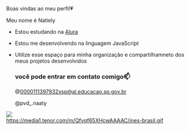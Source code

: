 Boas vindas ao meu perfil💗

Meu nome é Natiely

- Estou estudando na [Alura](https://www.alura.com.br)
- Estou me desenvolvendo na linguagem JavaScript
- Utilize esse espaço para minha organização e compartilhamneto dos meus projetos desenvolvidos

  ### você pode entrar em contato comigo📫

  @0000111397932xsp@al.educacao.sp.gov.br

  @pvd_.naaty

![](https://media1.tenor.com/m/Qfvqf65XHcwAAAAC/ines-brasil.gif)  
https://media1.tenor.com/m/Qfvqf65XHcwAAAAC/ines-brasil.gif
